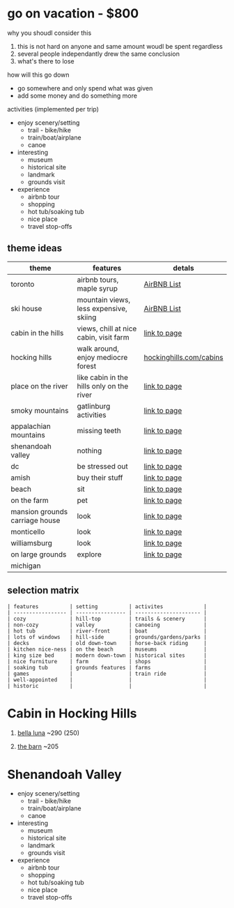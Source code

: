 go on vacation - $800
=======================================================================================

why you shoudl consider this

1. this is not hard on anyone and same amount woudl be spent regardless
2. several people independantly drew the same conclusion
3. what's there to lose

how will this go down

* go somewhere and only spend what was given
* add some money and do something more

activities (implemented per trip)

* enjoy scenery/setting
    * trail - bike/hike
    * train/boat/airplane
    * canoe
* interesting
    * museum
    * historical site
    * landmark
    * grounds visit
* experience
    * airbnb tour
    * shopping
    * hot tub/soaking tub
    * nice place
    * travel stop-offs

## theme ideas
| theme                          | features                                  | detals                                                              |
| ------------------------------ | ----------------------------------------- | ------------------------------------------------------------------- |
| toronto                        | airbnb tours, maple syrup                 | [AirBNB List](https://www.airbnb.com/wishlists/252802933)           |
| ski house                      | mountain views, less expensive, skiing    | [AirBNB List](https://www.airbnb.com/wishlists/252878206)           |
| cabin in the hills             | views, chill at nice cabin, visit farm    | [link to page]()                                                    |
| hocking hills                  | walk around, enjoy mediocre forest        | [hockinghills.com/cabins](https://www.hockinghills.com/cabins.html) |
| place on the river             | like cabin in the hills only on the river | [link to page]()                                                    |
| smoky mountains                | gatlinburg activities                     | [link to page]()                                                    |
| appalachian mountains          | missing teeth                             | [link to page]()                                                    |
| shenandoah valley              | nothing                                   | [link to page]()                                                    |
| dc                             | be stressed out                           | [link to page]()                                                    |
| amish                          | buy their stuff                           | [link to page]()                                                    |
| beach                          | sit                                       | [link to page]()                                                    |
| on the farm                    | pet                                       | [link to page]()                                                    |
| mansion grounds carriage house | look                                      | [link to page]()                                                    |
| monticello                     | look                                      | [link to page]()                                                    |
| williamsburg                   | look                                      | [link to page]()                                                    |
| on large grounds               | explore                                   | [link to page]()                                                    |
| michigan                       |                                           |                                                                     |


## selection matrix
```
| features          | setting          | activites             |
| ----------------- | ---------------- | --------------------- |
| cozy              | hill-top         | trails & scenery      |
| non-cozy          | valley           | canoeing              |
| hot tub           | river-front      | boat                  |
| lots of windows   | hill-side        | grounds/gardens/parks |
| decks             | old down-town    | horse-back riding     |
| kitchen nice-ness | on the beach     | museums               |
| king size bed     | modern down-town | historical sites      |
| nice furniture    | farm             | shops                 |
| soaking tub       | grounds features | farms                 |
| games             |                  | train ride            |
| well-appointed    |                  |                       |
| historic          |                  |                       |
```




Cabin in Hocking Hills
=======================================================================================================


1. [bella luna](http://www.bellalunalogcabin.com/)  ~290 (250)

2. [the barn](https://www.cabinsbythecaves.com/the-barn-pumpkin-ridge.htm) ~205

Shenandoah Valley
=======================================================================================================
* enjoy scenery/setting
    * trail - bike/hike
    * train/boat/airplane
    * canoe
* interesting
    * museum
    * historical site
    * landmark
    * grounds visit
* experience
    * airbnb tour
    * shopping
    * hot tub/soaking tub
    * nice place
    * travel stop-offs
